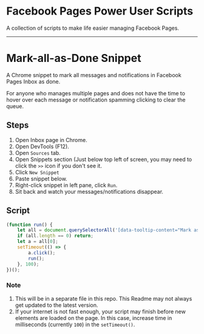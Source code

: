 # Facebook Pages Power User Scripts

A collection of scripts to make life easier managing Facebook Pages.

---

# Mark-all-as-Done Snippet
A Chrome snippet to mark all messages and notifications in Facebook Pages Inbox as done.

For anyone who manages multiple pages and does not have the time to hover over each message or notification spamming clicking to clear the queue.

## Steps

1. Open Inbox page in Chrome.
2. Open DevTools (F12).
3. Open `Sources` tab.
4. Open Snippets section (Just below top left of screen, you may need to click the `>>` icon if you don't see it.
5. Click `New Snippet`
6. Paste snippet below.
7. Right-click snippet in left pane, click `Run`.
8. Sit back and watch your messages/notifications disappear.

## Script
```javascript
(function run() {
    let all = document.querySelectorAll('[data-tooltip-content="Mark as done"]');
    if (all.length == 0) return;
    let a = all[0];
    setTimeout(() => {
        a.click();
        run();
    }, 100);
})();
```


### Note
1. This will be in a separate file in this repo. This Readme may not always get updated to the latest version.
2. If your internet is not fast enough, your script may finish before new elements are loaded on the page. In this case, increase time in milliseconds (currently `100`) in the `setTimeout()`.
